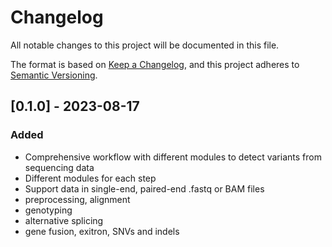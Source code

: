 # Changelog

All notable changes to this project will be documented in this file.

The format is based on [Keep a Changelog](https://keepachangelog.com/en/1.0.0/),
and this project adheres to [Semantic Versioning](https://semver.org/spec/v2.0.0.html).

## [0.1.0] - 2023-08-17

### Added

- Comprehensive workflow with different modules to detect variants from sequencing data
- Different modules for each step
- Support data in single-end, paired-end .fastq or BAM files
- preprocessing, alignment
- genotyping
- alternative splicing
- gene fusion, exitron, SNVs and indels
